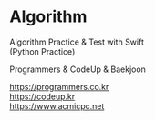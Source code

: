 # Algorithm <br />
Algorithm Practice &amp; Test with Swift   
(Python Practice)

Programmers & CodeUp & Baekjoon <br />

https://programmers.co.kr <br />
https://codeup.kr <br />
https://www.acmicpc.net <br />
